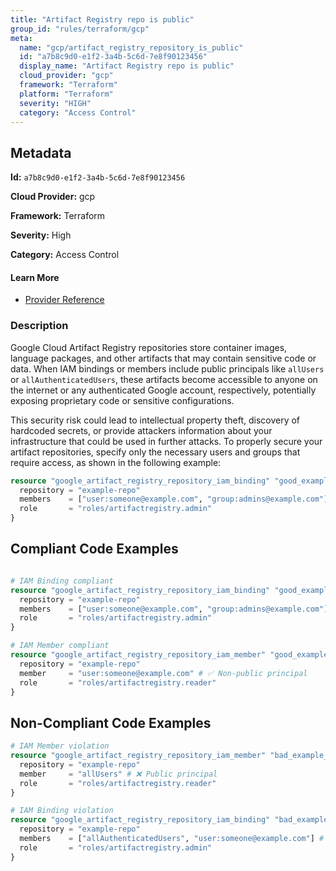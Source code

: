 ```yaml
---
title: "Artifact Registry repo is public"
group_id: "rules/terraform/gcp"
meta:
  name: "gcp/artifact_registry_repository_is_public"
  id: "a7b8c9d0-e1f2-3a4b-5c6d-7e8f90123456"
  display_name: "Artifact Registry repo is public"
  cloud_provider: "gcp"
  framework: "Terraform"
  platform: "Terraform"
  severity: "HIGH"
  category: "Access Control"
---
```

## Metadata

**Id:** `a7b8c9d0-e1f2-3a4b-5c6d-7e8f90123456`

**Cloud Provider:** gcp

**Framework:** Terraform

**Severity:** High

**Category:** Access Control

#### Learn More

 - [Provider Reference](https://registry.terraform.io/providers/hashicorp/google/latest/docs/resources/artifact_registry_repository_iam)

### Description

 Google Cloud Artifact Registry repositories store container images, language packages, and other artifacts that may contain sensitive code or data. When IAM bindings or members include public principals like `allUsers` or `allAuthenticatedUsers`, these artifacts become accessible to anyone on the internet or any authenticated Google account, respectively, potentially exposing proprietary code or sensitive configurations.

This security risk could lead to intellectual property theft, discovery of hardcoded secrets, or provide attackers information about your infrastructure that could be used in further attacks. To properly secure your artifact repositories, specify only the necessary users and groups that require access, as shown in the following example:

```terraform
resource "google_artifact_registry_repository_iam_binding" "good_example_binding" {
  repository = "example-repo"
  members    = ["user:someone@example.com", "group:admins@example.com"]
  role       = "roles/artifactregistry.admin"
}
```


## Compliant Code Examples
```terraform

# IAM Binding compliant
resource "google_artifact_registry_repository_iam_binding" "good_example_binding" {
  repository = "example-repo"
  members    = ["user:someone@example.com", "group:admins@example.com"] # ✅ No public principals
  role       = "roles/artifactregistry.admin"
}

```

```terraform
# IAM Member compliant
resource "google_artifact_registry_repository_iam_member" "good_example_member" {
  repository = "example-repo"
  member     = "user:someone@example.com" # ✅ Non-public principal
  role       = "roles/artifactregistry.reader"
}

```
## Non-Compliant Code Examples
```terraform
# IAM Member violation
resource "google_artifact_registry_repository_iam_member" "bad_example_member" {
  repository = "example-repo"
  member     = "allUsers" # ❌ Public principal
  role       = "roles/artifactregistry.reader"
}

# IAM Binding violation
resource "google_artifact_registry_repository_iam_binding" "bad_example_binding" {
  repository = "example-repo"
  members    = ["allAuthenticatedUsers", "user:someone@example.com"] # ❌ Contains public principal
  role       = "roles/artifactregistry.admin"
}

```
